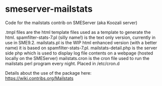 # smeserver-mailstats
Code for the mailstats contrib on SMEServer (aka Koozali server)

.tmpl files are the html template files used as a template to generate the html.
spamfilter-stats-7.pl (silly name!) is the text only version, currently in use in SME9.2.
mailstats.pl is the WIP html enhanced version (with a better name) it is based on spamfilter-stats-7.pl.
mailstats-detail.php is the server side php which is used to display log file contents on a webpage (hosted locally on the SMEServer)
mailstats.cron is the cron file used to run the mailstats perl program every night. Placed in /etc/cron.d

Details about the use of the package here:
https://wiki.contribs.org/Mailstats
